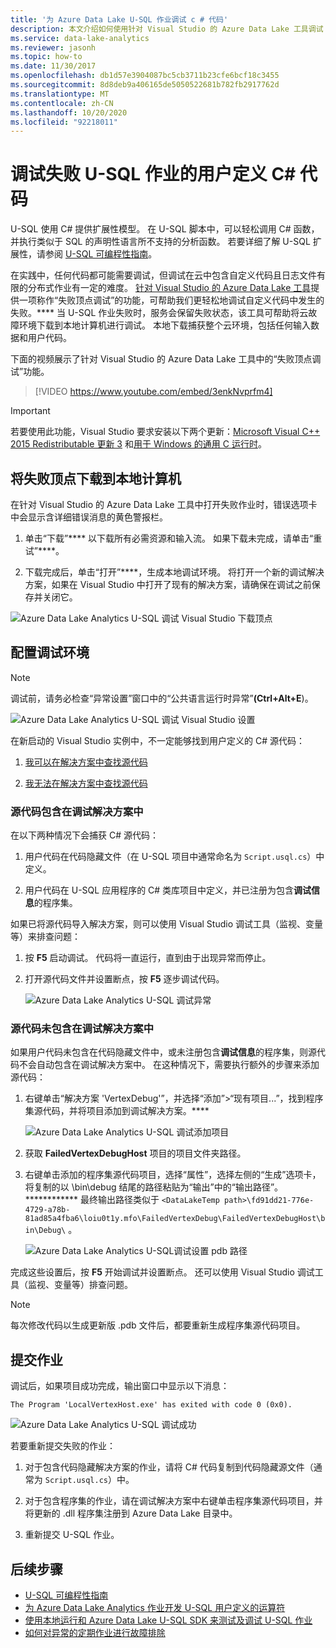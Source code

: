 ```yaml
---
title: '为 Azure Data Lake U-SQL 作业调试 c # 代码'
description: 本文介绍如何使用针对 Visual Studio 的 Azure Data Lake 工具调试 U-SQL 失败顶点。
ms.service: data-lake-analytics
ms.reviewer: jasonh
ms.topic: how-to
ms.date: 11/30/2017
ms.openlocfilehash: db1d57e3904087bc5cb3711b23cfe6bcf18c3455
ms.sourcegitcommit: 8d8deb9a406165de5050522681b782fb2917762d
ms.translationtype: MT
ms.contentlocale: zh-CN
ms.lasthandoff: 10/20/2020
ms.locfileid: "92218011"
---
```

# <a name="debug-user-defined-c-code-for-failed-u-sql-jobs"></a>调试失败 U-SQL 作业的用户定义 C# 代码

U-SQL 使用 C# 提供扩展性模型。 在 U-SQL 脚本中，可以轻松调用 C# 函数，并执行类似于 SQL 的声明性语言所不支持的分析函数。 若要详细了解 U-SQL 扩展性，请参阅 [U-SQL 可编程性指南](./data-lake-analytics-u-sql-programmability-guide.md#use-user-defined-functions-udf)。 

在实践中，任何代码都可能需要调试，但调试在云中包含自定义代码且日志文件有限的分布式作业有一定的难度。 [针对 Visual Studio 的 Azure Data Lake 工具](https://aka.ms/adltoolsvs)提供一项称作“失败顶点调试”的功能，可帮助我们更轻松地调试自定义代码中发生的失败。**** 当 U-SQL 作业失败时，服务会保留失败状态，该工具可帮助将云故障环境下载到本地计算机进行调试。 本地下载捕获整个云环境，包括任何输入数据和用户代码。

下面的视频展示了针对 Visual Studio 的 Azure Data Lake 工具中的“失败顶点调试”功能。

> [!VIDEO https://www.youtube.com/embed/3enkNvprfm4]
>

> [!IMPORTANT]
> 若要使用此功能，Visual Studio 要求安装以下两个更新：[Microsoft Visual C++ 2015 Redistributable 更新 3](https://www.microsoft.com/en-us/download/details.aspx?id=53840) 和[用于 Windows 的通用 C 运行时](https://www.microsoft.com/download/details.aspx?id=50410)。
>

## <a name="download-failed-vertex-to-local-machine"></a>将失败顶点下载到本地计算机

在针对 Visual Studio 的 Azure Data Lake 工具中打开失败作业时，错误选项卡中会显示含详细错误消息的黄色警报栏。

1. 单击“下载”**** 以下载所有必需资源和输入流。 如果下载未完成，请单击“重试”****。

2. 下载完成后，单击“打开”****，生成本地调试环境。 将打开一个新的调试解决方案，如果在 Visual Studio 中打开了现有的解决方案，请确保在调试之前保存并关闭它。

![Azure Data Lake Analytics U-SQL 调试 Visual Studio 下载顶点](./media/data-lake-analytics-debug-u-sql-jobs/data-lake-analytics-download-vertex.png)

## <a name="configure-the-debugging-environment"></a>配置调试环境

> [!NOTE]
> 调试前，请务必检查“异常设置”窗口中的“公共语言运行时异常”****(Ctrl+Alt+E****)。

![Azure Data Lake Analytics U-SQL 调试 Visual Studio 设置](./media/data-lake-analytics-debug-u-sql-jobs/data-lake-analytics-clr-exception-setting.png)

在新启动的 Visual Studio 实例中，不一定能够找到用户定义的 C# 源代码：

1. [我可以在解决方案中查找源代码](#source-code-is-included-in-debugging-solution)

2. [我无法在解决方案中查找源代码](#source-code-is-not-included-in-debugging-solution)

### <a name="source-code-is-included-in-debugging-solution"></a>源代码包含在调试解决方案中

在以下两种情况下会捕获 C# 源代码：

1. 用户代码在代码隐藏文件（在 U-SQL 项目中通常命名为 `Script.usql.cs`）中定义。

2. 用户代码在 U-SQL 应用程序的 C# 类库项目中定义，并已注册为包含**调试信息**的程序集。

如果已将源代码导入解决方案，则可以使用 Visual Studio 调试工具（监视、变量等）来排查问题：

1. 按 **F5** 启动调试。 代码将一直运行，直到由于出现异常而停止。

2. 打开源代码文件并设置断点，按 **F5** 逐步调试代码。

    ![Azure Data Lake Analytics U-SQL 调试异常](./media/data-lake-analytics-debug-u-sql-jobs/data-lake-analytics-debug-exception.png)

### <a name="source-code-is-not-included-in-debugging-solution"></a>源代码未包含在调试解决方案中

如果用户代码未包含在代码隐藏文件中，或未注册包含**调试信息**的程序集，则源代码不会自动包含在调试解决方案中。 在这种情况下，需要执行额外的步骤来添加源代码：

1. 右键单击“解决方案 'VertexDebug'”，并选择“添加”>“现有项目...”，找到程序集源代码，并将项目添加到调试解决方案。****

    ![Azure Data Lake Analytics U-SQL 调试添加项目](./media/data-lake-analytics-debug-u-sql-jobs/data-lake-analytics-add-project-to-debug-solution.png)

2. 获取 **FailedVertexDebugHost** 项目的项目文件夹路径。 

3. 右键单击添加的程序集源代码项目，选择“属性”，选择左侧的“生成”选项卡，将复制的以 \bin\debug 结尾的路径粘贴为“输出”中的“输出路径”。************ 最终输出路径类似于 `<DataLakeTemp path>\fd91dd21-776e-4729-a78b-81ad85a4fba6\loiu0t1y.mfo\FailedVertexDebug\FailedVertexDebugHost\bin\Debug\` 。

    ![Azure Data Lake Analytics U-SQL调试设置 pdb 路径](./media/data-lake-analytics-debug-u-sql-jobs/data-lake-analytics-set-pdb-path.png)

完成这些设置后，按 **F5** 开始调试并设置断点。 还可以使用 Visual Studio 调试工具（监视、变量等）排查问题。

> [!NOTE]
> 每次修改代码以生成更新版 .pdb 文件后，都要重新生成程序集源代码项目。

## <a name="resubmit-the-job"></a>提交作业

调试后，如果项目成功完成，输出窗口中显示以下消息：

`The Program 'LocalVertexHost.exe' has exited with code 0 (0x0).`

![Azure Data Lake Analytics U-SQL 调试成功](./media/data-lake-analytics-debug-u-sql-jobs/data-lake-analytics-debug-succeed.png)

若要重新提交失败的作业：

1. 对于包含代码隐藏解决方案的作业，请将 C# 代码复制到代码隐藏源文件（通常为 `Script.usql.cs`）中。

2. 对于包含程序集的作业，请在调试解决方案中右键单击程序集源代码项目，并将更新的 .dll 程序集注册到 Azure Data Lake 目录中。

3. 重新提交 U-SQL 作业。

## <a name="next-steps"></a>后续步骤

- [U-SQL 可编程性指南](data-lake-analytics-u-sql-programmability-guide.md)
- [为 Azure Data Lake Analytics 作业开发 U-SQL 用户定义的运算符](data-lake-analytics-u-sql-develop-user-defined-operators.md)
- [使用本地运行和 Azure Data Lake U-SQL SDK 来测试及调试 U-SQL 作业](data-lake-analytics-data-lake-tools-local-run.md)
- [如何对异常的定期作业进行故障排除](data-lake-analytics-data-lake-tools-debug-recurring-job.md)